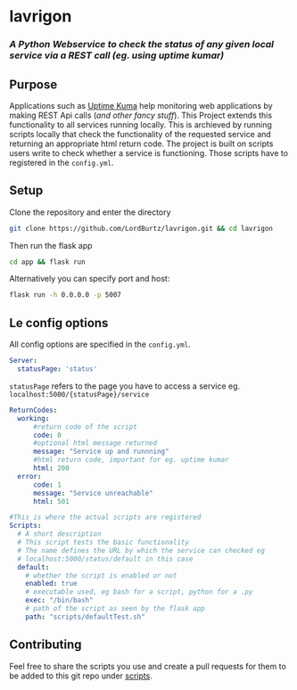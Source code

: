 # lavrigon
### *A Python Webservice to check the status of any given local service via a REST call (eg. using uptime kumar)*

## Purpose
Applications such as [Uptime Kuma](https://github.com/louislam/uptime-kuma) help monitoring web applications by making REST Api calls (*and other fancy stuff*). 
This Project extends this functionality to all services running locally. This is archieved by running scripts locally that check the functionality of the requested service and returning an appropriate html return code.
The project is built on scripts users write to check whether a service is functioning. Those scripts have to registered in the `config.yml`.

## Setup
Clone the repository and enter the directory
```bash
git clone https://github.com/LordBurtz/lavrigon.git && cd lavrigon
```
Then run the flask app
```bash
cd app && flask run 
```
Alternatively you can specify port and host:
```bash
flask run -h 0.0.0.0 -p 5007
```

## Le config options
All config options are specified in the `config.yml`.
```yml
Server:
  statusPage: 'status'
  ```
  `statusPage` refers to the page you have to access a service eg. `localhost:5000/{statusPage}/service`

  ```yml
  ReturnCodes:
    working:
        #return code of the script
        code: 0 
        #optional html message returned
        message: "Service up and runnning" 
        #html return code, important for eg. uptime kumar
        html: 200 
    error:
        code: 1
        message: "Service unreachable"
        html: 501
```
```yml
#This is where the actual scripts are registered
Scripts:
  # A short description
  # This script tests the basic functionality
  # The name defines the URL by which the service can checked eg 
  # localhost:5000/status/default in this case
  default:
    # whether the script is enabled or not
    enabled: true
    # executable used, eg bash for a script, python for a .py       
    exec: "/bin/bash" 
    # path of the script as seen by the flask app
    path: "scripts/defaultTest.sh" 
```


## Contributing
Feel free to share the scripts you use and create a pull requests for them to be added to this git repo under [scripts](https://github.com/LordBurtz/lavrigon/tree/main/app/scripts).
